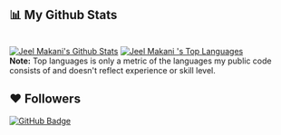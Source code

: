 
  
## 📊 My Github Stats

  <br/>
    <a href="https://github.com/jeelmakani/github-readme-stats"><img alt="Jeel Makani's Github Stats" src="https://github-readme-stats.vercel.app/api?username=jeelmakani&show_icons=true&count_private=true&theme=react&hide_border=true&bg_color=0D1117" /></a>
  <a href="https://github.com/jeelmakani/github-readme-stats"><img alt="Jeel Makani 's Top Languages" src="https://github-readme-stats.vercel.app/api/top-langs/?username=jeelmakani&langs_count=8&count_private=true&layout=compact&theme=react&hide_border=true&bg_color=0D1117" /></a>
  <br/>
  <b>Note:</b> Top languages is only a metric of the languages my public code consists of and doesn't reflect experience or skill level.
  

  ## ❤ Followers
<a href="https://github.com/jeelmakani?tab=followers"><img src="https://img.shields.io/github/followers/jeelmakani?label=Followers&style=social" alt="GitHub Badge"></a>
